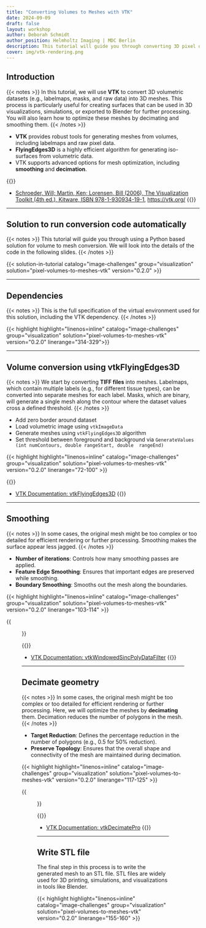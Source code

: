 ```yaml
---
title: "Converting Volumes to Meshes with VTK"
date: 2024-09-09
draft: false
layout: workshop
author: Deborah Schmidt
author_position: Helmholtz Imaging | MDC Berlin
description: This tutorial will guide you through converting 3D pixel datasets, such as labelmaps and masks, into 3D meshes using VTK.
cover: img/vtk-rendering.png
---
```


## Introduction

{{< notes >}}
In this tutorial, we will use **VTK** to convert 3D volumetric datasets (e.g., labelmaps, masks, and raw data) into 3D meshes. This process is particularly useful for creating surfaces that can be used in 3D visualizations, simulations, or exported to Blender for further processing. You will also learn how to optimize these meshes by decimating and smoothing them.
{{< /notes >}}

- **VTK** provides robust tools for generating meshes from volumes, including labelmaps and raw pixel data.
- **FlyingEdges3D** is a highly efficient algorithm for generating iso-surfaces from volumetric data.
- VTK supports advanced options for mesh optimization, including **smoothing** and **decimation**.

{{<citations>}}
- [Schroeder, Will; Martin, Ken; Lorensen, Bill (2006), The Visualization Toolkit (4th ed.), Kitware, ISBN 978-1-930934-19-1](http://en.wikipedia.org/wiki/Special:BookSources/978-1-930934-19-1), https://vtk.org/
{{</citations>}}

---

## Solution to run conversion code automatically

{{< notes >}}
This tutorial will guide you through using a Python based solution for volume to mesh conversion. We will look 
into the details of the code in the following slides.
{{< /notes >}}

{{< solution-in-tutorial catalog="image-challenges" group="visualization" solution="pixel-volumes-to-meshes-vtk" version="0.2.0" >}}

---

## Dependencies

{{< notes >}}
This is the full specification of the virtual environment used for this solution, including the VTK dependency.
{{< /notes >}}

{{< highlight highlight="linenos=inline" catalog="image-challenges" group="visualization" 
solution="pixel-volumes-to-meshes-vtk" version="0.2.0"  linerange="314-329">}}

---

## Volume conversion using vtkFlyingEdges3D

{{< notes >}}
We start by converting **TIFF files** into meshes. Labelmaps, which contain multiple labels (e.g., for different tissue types), can be converted into separate meshes for each label. Masks, which are binary, will generate a single mesh along the contour where the dataset values cross a defined threshold.
{{< /notes >}}

- Add zero border around dataset
- Load volumetric image using `vtkImageData`
- Generate meshes using `vtkFlyingEdges3D` algorithm
- Set threshold between foreground and background via `GenerateValues (int numContours, double rangeStart, double 
  rangeEnd)`

{{< highlight highlight="linenos=inline" catalog="image-challenges" group="visualization" 
solution="pixel-volumes-to-meshes-vtk" version="0.2.0" linerange="72-100" >}}

{{<citations>}}
- [VTK Documentation: vtkFlyingEdges3D](https://vtk.org/doc/nightly/html/classvtkFlyingEdges3D.html#details)
{{</citations>}}

---

## Smoothing

{{< notes >}}
In some cases, the original mesh might be too complex or too detailed for efficient rendering or further processing. 
Smoothing makes the surface appear less jagged.
{{< /notes >}}

- **Number of iterations**: Controls how many smoothing passes are applied.
- **Feature Edge Smoothing**: Ensures that important edges are preserved while smoothing.
- **Boundary Smoothing**: Smooths out the mesh along the boundaries. 

{{< highlight highlight="linenos=inline" catalog="image-challenges" group="visualization" 
solution="pixel-volumes-to-meshes-vtk" version="0.2.0" linerange="103-114" >}}

{{<figure src="img/vtk-smoothing.png">}}

{{<citations>}}
- [VTK Documentation: vtkWindowedSincPolyDataFilter](https://vtk.org/doc/nightly/html/classvtkWindowedSincPolyDataFilter.html#details)
{{</citations>}}

---

## Decimate geometry

{{< notes >}}
In some cases, the original mesh might be too complex or too detailed for efficient rendering or further processing. 
Here, we will optimize the meshes by **decimating** them. Decimation reduces the number of polygons in the mesh.
{{< /notes >}}

- **Target Reduction**: Defines the percentage reduction in the number of polygons (e.g., 0.5 for 50% reduction).
- **Preserve Topology**: Ensures that the overall shape and connectivity of the mesh are maintained during decimation.

{{< highlight highlight="linenos=inline" catalog="image-challenges" group="visualization" 
solution="pixel-volumes-to-meshes-vtk" version="0.2.0" linerange="117-125" >}}

{{<figure src="img/vtk-mesh-reduction.png">}}

{{<citations>}}
- [VTK Documentation: vtkDecimatePro](https://vtk.org/doc/nightly/html/classvtkDecimatePro.html#details)
{{</citations>}}

---


## Write STL file

The final step in this process is to write the generated mesh to an STL file. STL files are widely used for 3D printing, simulations, and visualizations in tools like Blender.

{{< highlight highlight="linenos=inline" catalog="image-challenges" group="visualization" 
solution="pixel-volumes-to-meshes-vtk" version="0.2.0" linerange="155-160" >}}

